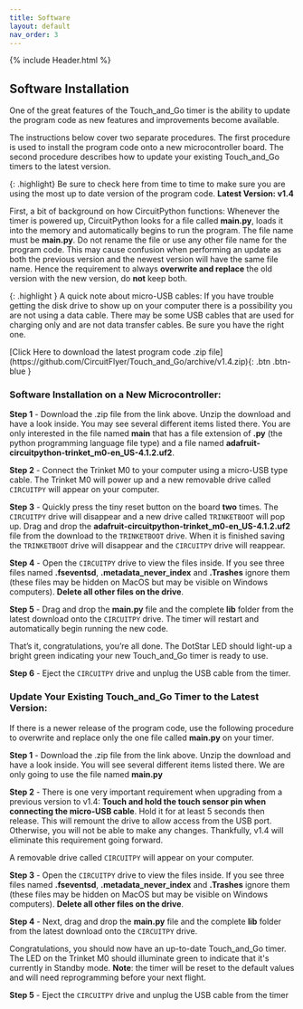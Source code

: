 ```yaml
---
title: Software
layout: default
nav_order: 3
---
```


{% include Header.html %}

## Software Installation ##

One of the great features of the Touch_and_Go timer is the ability to update the program code as new features and improvements become available.

The instructions below cover two separate procedures.  The first procedure is used to install the program code onto a new microcontroller board.  The second procedure describes how to update your existing Touch_and_Go timers to the latest version.

{: .highlight}
Be sure to check here from time to time to make sure you are using the most up to date version of the program code.  **Latest Version: v1.4**

First, a bit of background on how CircuitPython functions: Whenever the timer is powered up, CircuitPython looks for a file called **main.py**, loads it into the memory and automatically begins to run the program.  The file name must be **main.py**.  Do not rename the file or use any other file name for the program code.  This may cause confusion when performing an update as both the previous version and the newest version will have the same file name.  Hence the requirement to always **overwrite and replace** the old version with the new version, do **not** keep both.

{: .highlight }
A quick note about micro-USB cables: If you have trouble getting the disk drive to show up on your computer there is a possibility you are not using a data cable.  There may be some USB cables that are used for charging only and are not data transfer cables.  Be sure you have the right one.

<span class="fs-6">
[Click Here to download the latest program code .zip file](https://github.com/CircuitFlyer/Touch_and_Go/archive/v1.4.zip){: .btn .btn-blue }
</span>

### Software Installation on a New Microcontroller: ###

**Step 1** - Download the .zip file from the link above.  Unzip the download and have a look inside.  You may see several different items listed there.  You are only interested in the file named **main** that has a file extension of **.py** (the python programming language file type) and a file named **adafruit-circuitpython-trinket_m0-en_US-4.1.2.uf2**.

**Step 2** - Connect the Trinket M0 to your computer using a micro-USB type cable.  The Trinket M0 will power up and a new removable drive called `CIRCUITPY` will appear on your computer.

**Step 3** - Quickly press the tiny reset button on the board **two** times.  The `CIRCUITPY` drive will disappear and a new drive called `TRINKETBOOT` will pop up.  Drag and drop the **adafruit-circuitpython-trinket_m0-en_US-4.1.2.uf2** file from the download to the `TRINKETBOOT` drive.  When it is finished saving the `TRINKETBOOT` drive will disappear and the `CIRCUITPY` drive will reappear.

**Step 4** - Open the `CIRCUITPY` drive to view the files inside. If you see three files named **.fseventsd**, **.metadata_never_index** and **.Trashes** ignore them (these files may be hidden on MacOS but may be visible on Windows computers). **Delete all other files on the drive**.

**Step 5** - Drag and drop the **main.py** file and the complete **lib** folder from the latest download onto the `CIRCUITPY` drive. The timer will restart and automatically begin running the new code.  

That’s it, congratulations, you’re all done. The DotStar LED should light-up a bright green indicating your new Touch_and_Go timer is ready to use.

**Step 6** - Eject the `CIRCUITPY` drive and unplug the USB cable from the timer.
<br>

### Update Your Existing Touch_and_Go Timer to the Latest Version: ###

If there is a newer release of the program code, use the following procedure to overwrite and replace only the one file called **main.py** on your timer.

**Step 1** - Download the .zip file from the link above.  Unzip the download and have a look inside.  You will see several different items listed there.  We are only going to use the file named **main.py**

**Step 2** - There is one very important requirement when upgrading from a previous version to v1.4: **Touch and hold the touch sensor pin when connecting the micro-USB cable**.  Hold it for at least 5 seconds then release.  This will remount the drive to allow access from the USB port.  Otherwise, you will not be able to make any changes. Thankfully, v1.4 will eliminate this requirement going forward.

A removable drive called `CIRCUITPY` will appear on your computer.

**Step 3** - Open the `CIRCUITPY` drive to view the files inside. If you see three files named **.fseventsd**, **.metadata_never_index** and **.Trashes** ignore them (these files may be hidden on MacOS but may be visible on Windows computers). **Delete all other files on the drive**.

**Step 4** - Next, drag and drop the **main.py** file and the complete **lib** folder from the latest download onto the `CIRCUITPY` drive.

Congratulations, you should now have an up-to-date Touch_and_Go timer.  The LED on the Trinket M0 should illuminate green to indicate that it's currently in Standby mode.  **Note**: the timer will be reset to the default values and will need reprogramming before your next flight.

**Step 5** - Eject the `CIRCUITPY` drive and unplug the USB cable from the timer
